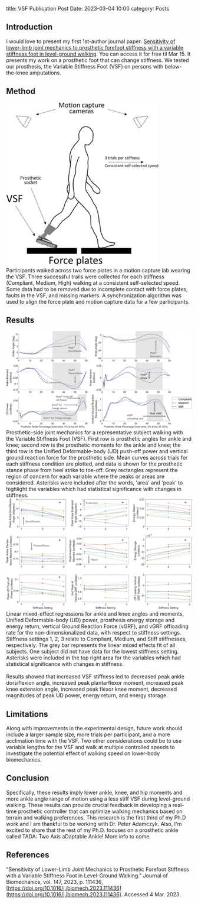 title: VSF Publication Post
Date: 2023-03-04 10:00
category: Posts

## Introduction
I would love to present my first 1st-author journal paper: [Sensitivity of lower-limb joint mechanics to prosthetic forefoot stiffness with a 
variable stiffness foot in level-ground walking](https://authors.elsevier.com/a/1gTp74-6-e4tq). You can access it for free til Mar 15. It presents 
my work on a prosthetic foot that can change stiffness. We tested our prosthesis, the Variable Stiffness Foot (VSF) on persons with below-the-knee 
amputations. 

## Method
<img src=images/method.jpg width="413" height="443">
</br>
Participants walked across two force plates in a motion capture lab wearing the VSF. Three successful trails were collected for each stiffness 
(Compliant, Medium, High) walking at a consistent self-selected speed. Some data had to be removed due to incomplete contact with force plates, 
faults in the VSF, and missing markers. A synchronization algorithm was used to align the force plate and motion capture data for a few participants.

## Results
![results1](images/representative_datajpg.jpg)
Prosthetic-side joint mechanics for a representative subject walking with the Variable Stiffness Foot (VSF). First row is prosthetic angles for ankle 
and knee; second row is the prosthetic moments for the ankle and knee; the third row is the Unified Deformable-body (UD) push-off power and vertical 
ground reaction force for the prosthetic side. Mean curves across trials for each stiffness condition are plotted, and data is shown for the prosthetic 
stance phase from heel strike to toe-off. Grey rectangles represent the region of concern for each variable where the peaks or areas are considered. 
Asterisks were included after the words, 'area' and 'peak' to highlight the variables which had statistical significance with changes in stiffness.
![results2](images/vsf_regression.jpg)
Linear mixed-effect regressions for ankle and knee angles and moments, Unified Deformable-body (UD) power, prosthesis energy storage and energy return, 
vertical Ground Reaction Force (vGRF), and vGRF offloading rate for the non-dimensionalized data, with respect to stiffness settings. Stiffness settings 
1, 2, 3 relate to Compliant, Medium, and Stiff stiffnesses, respectively. The grey bar represents the linear mixed effects fit of all subjects. 
One subject did not have data for the lowest stiffness setting. Asterisks were included in the top right area for the variables which had 
statistical significance with changes in stiffness.
</br></br>
Results showed that increased VSF stiffness led to decreased peak ankle dorsiflexion angle, increased peak plantarflexor moment, increased peak 
knee extension angle, increased peak flexor knee moment, decreased magnitudes of peak UD power, energy return, and energy storage.

## Limitations
Along with improvements in the experimental design, future work should include a larger sample size, more trials per participant, and a more acclimation
time with the VSF. Two other considerations could be to use variable lengths for the VSF and walk at multiple controlled speeds to investigate the 
potential effect of walking speed on lower-body biomechanics.

## Conclusion
Specifically, these results imply lower ankle, knee, and hip moments and more ankle angle range of motion using a less stiff VSF during level-ground 
walking. These results can provide crucial feedback in developing a real-time prosthetic controller that can optimize walking mechanics based on 
terrain and walking preferences. 
This research is the first third of my Ph.D work and I am thankful to be working with Dr. Peter Adamczyk. Also, I'm excited to share that the rest of my Ph.D. focuses on a prosthetic 
ankle called TADA: Two Axis aDaptable Ankle! More info to come.

## References
"Sensitivity of Lower-Limb Joint Mechanics to Prosthetic Forefoot Stiffness with a Variable Stiffness Foot in Level-Ground Walking." 
Journal of Biomechanics, vol. 147, 2023, p. 111436,  [https://doi.org/10.1016/j.jbiomech.2023.111436](https://doi.org/10.1016/j.jbiomech.2023.111436). Accessed 4 Mar. 2023.